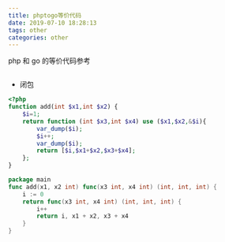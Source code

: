 ```yaml
---
title: phptogo等价代码
date: 2019-07-10 18:28:13
tags: other
categories: other
---
```


php 和 go 的等价代码参考

<!--more-->
```php
```
- 闭包
```php
<?php
function add(int $x1,int $x2) {
	$i=1;
	return function (int $x3,int $x4) use ($x1,$x2,&$i){
        var_dump($i);
        $i++;
        var_dump($i);
		return [$i,$x1+$x2,$x3+$x4];
	};
}
```

```go
package main 
func add(x1, x2 int) func(x3 int, x4 int) (int, int, int) {
	i := 0
	return func(x3 int, x4 int) (int, int, int) {
		i++
		return i, x1 + x2, x3 + x4
	}
}
```
